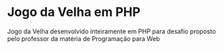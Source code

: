 # Jogo da Velha em PHP

Jogo da Velha desenvolvido inteiramente em PHP para desafio proposto pelo professor da matéria de Programação para Web
